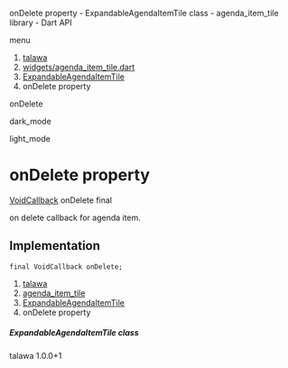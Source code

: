 




onDelete property - ExpandableAgendaItemTile class - agenda\_item\_tile library - Dart API







menu

1. [talawa](../../index.html)
2. [widgets/agenda\_item\_tile.dart](../../widgets_agenda_item_tile/widgets_agenda_item_tile-library.html)
3. [ExpandableAgendaItemTile](../../widgets_agenda_item_tile/ExpandableAgendaItemTile-class.html)
4. onDelete property

onDelete


dark\_mode

light\_mode




# onDelete property


[VoidCallback](https://api.flutter.dev/flutter/dart-ui/VoidCallback.html)
onDelete
final

on delete callback for agenda item.


## Implementation

```
final VoidCallback onDelete;
```

 


1. [talawa](../../index.html)
2. [agenda\_item\_tile](../../widgets_agenda_item_tile/widgets_agenda_item_tile-library.html)
3. [ExpandableAgendaItemTile](../../widgets_agenda_item_tile/ExpandableAgendaItemTile-class.html)
4. onDelete property

##### ExpandableAgendaItemTile class





talawa
1.0.0+1






